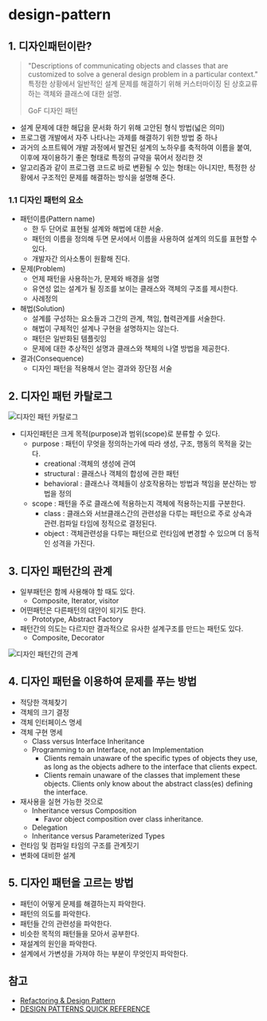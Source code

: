 # design-pattern

## 1. 디자인패턴이란?  

> "Descriptions of communicating objects and classes that are customized to solve a general design problem in a particular context."  
> 특정한 상황에서 일반적인 설계 문제를 해결하기 위해 커스터마이징 된 상호교류하는 객체와 클래스에 대한 설명.  
>
> GoF 디자인 패턴

- 설계 문제에 대한 해답을 문서화 하기 위해 고안된 형식 방법(넓은 의미)  
- 프로그램 개발에서 자주 나타나는 과제를 해결하기 위한 방법 중 하나  
- 과거의 소프트웨어 개발 과정에서 발견된 설계의 노하우를 축적하여 이름을 붙여, 이후에 재이용하기 좋은 형태로 특정의 규약을 묶어서 정리한 것  
- 알고리즘과 같이 프로그램 코드로 바로 변환될 수 있는 형태는 아니지만, 특정한 상황에서 구조적인 문제를 해결하는 방식을 설명해 준다.  


### 1.1 디자인 패턴의 요소
- 패턴이름(Pattern name)    
	- 한 두 단어로 표현될 설계와 해법에 대한 서술.  
	- 패턴의 이름을 정의해 두면 문서에서 이름을 사용하여 설계의 의도를 표현할 수 있다.  
	- 개발자간 의사소통이 원활해 진다.  
- 문제(Problem)  
	- 언제 패턴을 사용하는가, 문제와 배경을 설명  
	- 유연성 없는 설계가 될 징조를 보이는 클래스와 객체의 구조를 제시한다.  
	- 사례정의  
- 해법(Solution)  
	- 설계를 구성하는 요소들과 그간의 관계, 책임, 협력관계를 서술한다.  
	- 해법이 구체적인 설계나 구현을 설명하지는 않는다.  
	- 패턴은 일반화된 템플릿임  
	- 문제에 대한 추상적인 설명과 클래스와 책체의 나열 방법을 제공한다.  
- 결과(Consequence)  
	- 디자인 패턴을 적용해서 얻는 결과와 장단점 서술  

## 2. 디자인 패턴 카탈로그  
![디자인 패턴 카탈로그](https://user-images.githubusercontent.com/3126047/52611793-8881f300-2eca-11e9-8038-d93d77a163a7.png)  

- 디자인패턴은 크게 목적(purpose)과 범위(scope)로 분류할 수 있다.  
	* purpose : 패턴이 무엇을 정의하는가에 따라 생성, 구조, 행동의 목적을 갖는다.  
		+ creational :객체의 생성에 관여  
		+ structural : 클래스나 객체의 합성에 관한 패턴  
		+ behavioral : 클래스나 객체들이 상호작용하는 방법과 책임을 분산하는 방법을 정의  
	* scope : 패턴을 주로 클래스에 적용하는지 객체에 적용하는지를 구분한다.  
		+ class : 클래스와 서브클래스간의 관련성을 다루는 패턴으로 주로 상속과 관련.컴파일 타임에 정적으로 결정된다.  
		+ object : 객체관련성을 다루는 패턴으로 런타임에 변경할 수 있으며 더 동적인 성격을 가진다.  

## 3. 디자인 패턴간의 관계
- 일부패턴은 함께 사용해야 할 때도 있다.  
	+ Composite, Iterator, visitor  
- 어떤패턴은 다른패턴의 대안이 되기도 한다.  
	+ Prototype, Abstract Factory  
- 패턴간의 의도는 다르지만 결과적으로 유사한 설계구조를 만드는 패턴도 있다.  
	+ Composite, Decorator  

![디자인 패턴간의 관계](https://user-images.githubusercontent.com/3126047/52612496-4f974d80-2ecd-11e9-9945-c50b35ae6fdc.png)

## 4. 디자인 패턴을 이용하여 문제를 푸는 방법
- 적당한 객체찾기  
- 객체의 크기 결정  
- 객체 인터페이스 명세  
- 객체 구현 명세  
	* Class versus Interface Inheritance  
	* Programming to an Interface, not an Implementation  
		+ Clients remain unaware of the specific types of objects they use, as long as the objects adhere to the interface that clients expect.  
		+ Clients remain unaware of the classes that implement these objects. Clients only know about the abstract class(es) defining the interface.  
- 재사용을 실현 가능한 것으로  
	* Inheritance versus Composition  
		+ Favor object composition over class inheritance.  
	* Delegation  
	* Inheritance versus Parameterized Types  
- 런타임 및 컴파일 타임의 구조를 관계짓기  
- 변화에 대비한 설계  

## 5. 디자인 패턴을 고르는 방법
- 패턴이 어떻게 문제를 해결하는지 파악한다.  
- 패턴의 의도를 파악한다.  
- 패턴들 간의 관련성을 파악한다.  
- 비슷한 목적의 패턴들을 모아서 공부한다.  
- 재설계의 원인을 파악한다.  
- 설계에서 가변성을 가져야 하는 부분이 무엇인지 파악한다.  

## 참고
- [Refactoring & Design Pattern](http://refactoring.guru/)  
- [DESIGN PATTERNS QUICK REFERENCE](http://www.mcdonaldland.info/2007/11/28/40/)  

